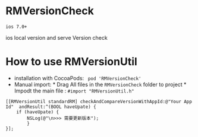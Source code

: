 # RMVersionCheck
```
ios 7.0+
```
ios local version and serve Version  check 

# How to use RMVersionUtil
* installation with CocoaPods: ` pod 'RMVersionCheck'`
* Manual import:
        * Drag All files in the `RMVersionCheck` folder to project
        * Impodt the main file : `#import "RMVersionUtil.h"`
```objc
[[RMVersionUtil standardRM] checkAndCompareVersionWithAppId:@"Your App Id"  andResult:^(BOOL haveUpate) {
    if (haveUpate) {
        NSLog(@"\n>>> 需要更新版本");
        }
}];
```
